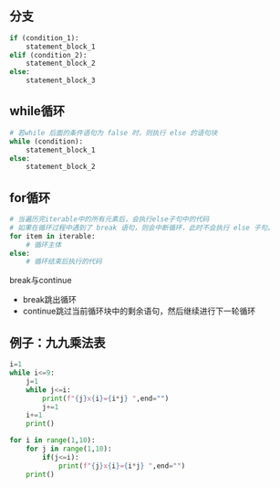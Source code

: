 ## 分支

~~~python
if (condition_1):
    statement_block_1
elif (condition_2):
    statement_block_2
else:
    statement_block_3
~~~

## while循环
~~~python
# 若while 后面的条件语句为 false 时，则执行 else 的语句块
while (condition):
    statement_block_1
else:
    statement_block_2
~~~

## for循环
~~~python
# 当遍历完iterable中的所有元素后，会执行else子句中的代码
# 如果在循环过程中遇到了 break 语句，则会中断循环，此时不会执行 else 子句。
for item in iterable:
    # 循环主体
else:
    # 循环结束后执行的代码
~~~

break与continue

- break跳出循环
- continue跳过当前循环块中的剩余语句，然后继续进行下一轮循环


## 例子：九九乘法表

~~~python
i=1
while i<=9:
    j=1
    while j<=i:
        print(f"{j}x{i}={i*j} ",end="")
        j+=1
    i+=1
    print()
~~~

~~~py
for i in range(1,10):
    for j in range(1,10):
        if(j<=i):
            print(f"{j}x{i}={i*j} ",end="")
    print()
~~~